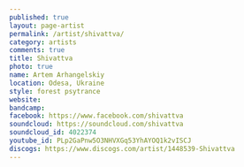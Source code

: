 ```yaml
---
published: true
layout: page-artist
permalink: /artist/shivattva/
category: artists
comments: true
title: Shivattva
photo: true
name: Artem Arhangelskiy
location: Odesa, Ukraine
style: forest psytrance
website: 
bandcamp: 
facebook: https://www.facebook.com/shivattva
soundcloud: https://soundcloud.com/shivattva
soundcloud_id: 4022374
youtube_id: PLp2GaPnw5O3NHVXGq53YhAYOQ1k2vISCJ
discogs: https://www.discogs.com/artist/1448539-Shivattva
---
```

